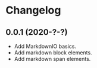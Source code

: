 # Changelog

## 0.0.1 (2020-?-?)

* Add MarkdownIO basics.
* Add markdown block elements.
* Add markdown span elements.
